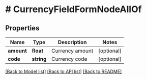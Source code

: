 # # CurrencyFieldFormNodeAllOf

## Properties

Name | Type | Description | Notes
------------ | ------------- | ------------- | -------------
**amount** | **float** | Currency amount | [optional]
**code** | **string** | Currency code | [optional]

[[Back to Model list]](../../README.md#models) [[Back to API list]](../../README.md#endpoints) [[Back to README]](../../README.md)
